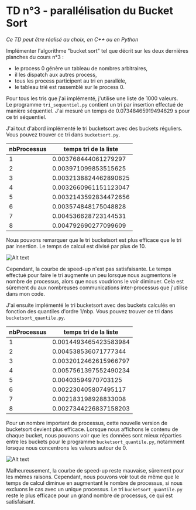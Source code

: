 # TD n°3 - parallélisation du Bucket Sort

*Ce TD peut être réalisé au choix, en C++ ou en Python*

Implémenter l'algorithme "bucket sort" tel que décrit sur les deux dernières planches du cours n°3 :

- le process 0 génère un tableau de nombres arbitraires,
- il les dispatch aux autres process,
- tous les process participent au tri en parallèle,
- le tableau trié est rassemblé sur le process 0.

Pour tous les tris que j'ai implémenté, j'utilise une liste de 1000 valeurs.  
Le programme `tri_sequentiel.py` contient un tri par insertion effectué de manière séquentiel. 
J'ai mesuré un temps de 0.07348465919494629 s pour ce tri séquentiel.  

J'ai tout d'abord implémenté le tri bucketsort avec des buckets réguliers. Vous pouvez trouver ce tri dans `bucketsort.py`.  

 nbProcessus | temps tri de la liste 
 ----------|----------------------------
  1        | 0.003768444061279297        
  2        | 0.003971099853515625       
  3        | 0.0032138824462890625       
  4        | 0.0032660961151123047       
  5        | 0.0032143592834472656       
  6        | 0.003574848175048828      
  7        | 0.004536628723144531       
  8        | 0.004792690277099609  

Nous pouvons remarquer que le tri bucketsort est plus efficace que le tri par insertion. Le temps de calcul est divisé par plus de 10.  

![Alt text]()

Cependant, la courbe de speed-up n'est pas satisfaisante. Le temps effectué pour faire le tri augmente un peu lorsque nous augmentons le nombre de processus, alors que nous voudrions le voir diminuer. Cela est sûrement du aux nombreuses communications inter-processus que j'utilise dans mon code.  

J'ai ensuite implémenté le tri bucketsort avec des buckets calculés en fonction des quantiles d'ordre 1/nbp. Vous pouvez trouver ce tri dans `bucketsort_quantile.py`.  

 nbProcessus | temps tri de la liste 
 ----------|----------------------------
  1        | 0.0014493465423583984        
  2        | 0.004538536071777344       
  3        | 0.0032012462615966797      
  4        | 0.0057561397552490234       
  5        | 0.00403594970703125       
  6        | 0.002230405807495117      
  7        | 0.002183198928833008       
  8        | 0.0027344226837158203  

Pour un nombre important de processus, cette nouvelle version de bucketsort devient plus efficace. Lorsque nous affichons le contenu de chaque bucket, nous pouvons voir que les données sont mieux réparties entre les buckets pour le programme `bucketsort_quantile.py`, notamment lorsque nous concentrons les valeurs autour de 0.  

![Alt text]()  

Malheureusement, la courbe de speed-up reste mauvaise, sûrement pour les mêmes raisons. Cependant, nous pouvons voir tout de même que le temps de calcul diminue en augmentant le nombre de processus, si nous excluons le cas avec un unique processus. Le tri `bucketsort_quantile.py` reste le plus efficace pour un grand nombre de processus, ce qui est satisfaisant.
